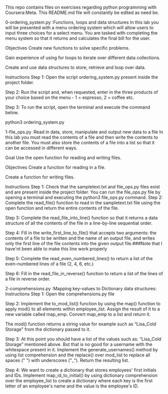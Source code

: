 This repo contains files on exercises regarding python programming with Coursera:Meta.
This README.md file will constantly be edited as need be.

0-ordering_system.py :Functions, loops and data structures
In this lab you will be presented with a menu ordering system which will allow users to input three choices for a select menu. You are tasked with completing the menu system so that it returns and calculates the final bill for the user.

Objectives
Create new functions to solve specific problems.

Gain experience of using for loops to iterate over different data collections.

Create and use data structures to store, retrieve and loop over data.

Instructions
Step 1: Open the script ordering_system.py present inside the project folder.

Step 2: Run the script and, when requested, enter in the three products of your choice based on the menu - 1 = espresso, 2 = coffee etc.

Step 3: To run the script, open the terminal and execute the command below.

python3 ordering_system.py



1-file_ops.py :Read in data, store, manipulate and output new data to a file
In this lab you must read the contents of a file and then write the contents to another file. You must also store the contents of a file into a list so that it can be accessed in different ways.

Goal
Use the open function for reading and writing files.

Objectives
Create a function for reading in a file.

Create a function for writing files.

Instructions
Step 1: Check that the sampletext.txt and file_ops.py files exist and are present inside the project folder. You can run the file_ops.py file by opening a terminal and executing the python3 file_ops.py command.
Step 2: Complete the read_file() function to read in the sampletext.txt file using the open function and return the entire contents of the file.

Step 3: Complete the read_file_into_line() function so that it returns a data structure of all the contents of the file in a line-by-line sequential order.

Step 4: Fill in the write_first_line_to_file() that accepts two arguments: the contents of a file to be written and the name of an output file, and writes only the first line of the file contents into the given output file.###Note that I have'nt been able to make this line work properly

Step 5: Complete the read_even_numbered_lines() to return a list of the even-numbered lines of a file (2, 4, 6, etc.)

Step 6: Fill in the read_file_in_reverse() function to return a list of the lines of a file in reverse order.


2-comprehensions.py :Mapping key-values to Dictionary data structures:
Instructions
Step 1: Open the comprehensions.py file

Step 2: Implement the to_mod_list() function by using the map() function to apply mod() to all elements within employee_list. Assign the result of it to a new variable called map_emp. Convert map_emp to a list and return it.

The mod() function returns a string value for example such as “Lisa_Cold Storage” from the dictionary passed to it. 

Step 3: At this point you should have a list of the values such as: “Lisa_Cold Storage” mentioned above. But that is no good for a username with the whitespace present in it. Implement the generate_usernames() method by using list comprehension and the replace()  over mod_list to replace all spaces (" ") with underscores ("_"). Return the resulting list.

Step 4: We want to create a dictionary that stores employees' first initials and IDs. Implement map_id_to_initial() by using dictionary comprehension over the employee_list to create a dictionary where each key is the first letter of an employee's name and the value is the employee's ID.
